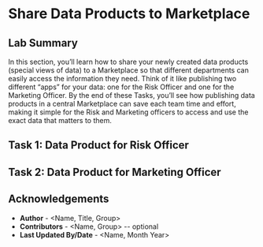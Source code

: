 # Share Data Products to Marketplace

## Lab Summary

In this section, you’ll learn how to share your newly created data products (special views of data) to a Marketplace so that different departments can easily access the information they need. Think of it like publishing two different “apps” for your data: one for the Risk Officer and one for the Marketing Officer. By the end of these Tasks, you’ll see how publishing data products in a central Marketplace can save each team time and effort, making it simple for the Risk and Marketing officers to access and use the exact data that matters to them.


## Task 1: Data Product for Risk Officer

## Task 2: Data Product for Marketing Officer

## Acknowledgements
* **Author** - <Name, Title, Group>
* **Contributors** -  <Name, Group> -- optional
* **Last Updated By/Date** - <Name, Month Year>
